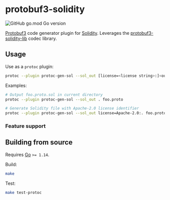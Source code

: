 # protobuf3-solidity

![GitHub go.mod Go version](https://img.shields.io/github/go-mod/go-version/lazyledger/protobuf3-solidity)

[Protobuf3](https://developers.google.com/protocol-buffers) code generator plugin for [Solidity](https://github.com/ethereum/solidity). Leverages the [protobuf3-solidity-lib](https://github.com/lazyledger/protobuf3-solidity-lib) codec library.

## Usage

Use as a `protoc` plugin:
```sh
protoc --plugin protoc-gen-sol --sol_out [license=<license string>:]<output directory> <proto files>
```

Examples:
```sh
# Output foo.proto.sol in current directory
protoc --plugin protoc-gen-sol --sol_out . foo.proto

# Generate Solidity file with Apache-2.0 license identifier
protoc --plugin protoc-gen-sol --sol_out license=Apache-2.0:. foo.proto
```

### Feature support



## Building from source

Requires [Go](https://golang.org/) `>= 1.14`.

Build:
```sh
make
```

Test:
```sh
make test-protoc
```

